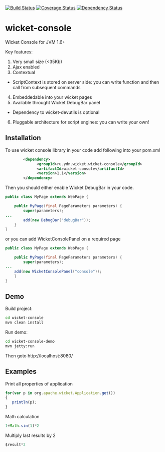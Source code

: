 [![Build Status](https://travis-ci.org/PhantomYdn/wicket-console.svg?branch=master)](https://travis-ci.org/PhantomYdn/wicket-console) [![Coverage Status](https://img.shields.io/coveralls/PhantomYdn/wicket-console.svg)](https://coveralls.io/r/PhantomYdn/wicket-console) [![Dependency Status](https://www.versioneye.com/user/projects/572bd903a0ca35005084085a/badge.svg?style=flat)](https://www.versioneye.com/user/projects/572bd903a0ca35005084085a)

wicket-console
==============

Wicket Console for JVM 1.6+

Key features:

1. Very small size (<35Kb)
2. Ajax enabled
3. Contextual
  * ScriptContext is stored on server side: you can write function and then call from subsequent commands
4. Embeddedable into your wicket pages
5. Available throught Wicket DebugBar panel
  * Dependency to wicket-devutils is optional
6. Pluggable architecture for script engines: you can write your own!

Installation
------------
To use wicket console library in your code add following into your pom.xml
```xml
		<dependency>
		      <groupId>ru.ydn.wicket.wicket-console</groupId>
		      <artifactId>wicket-console</artifactId>
		      <version>1.1</version>
		</dependency>
```

Then you should either enable Wicket DebugBar in your code. 
```java
public class MyPage extends WebPage {

	public MyPage(final PageParameters parameters) {
		super(parameters);
...
		add(new DebugBar("debugBar"));
    }
}

```

or you can add WicketConsolePanel on a required page
```java
public class MyPage extends WebPage {

	public MyPage(final PageParameters parameters) {
		super(parameters);
...
    add(new WicketConsolePanel("console"));
    }
}

```

Demo
----

Build project:
```bash
cd wicket-console
mvn clean install
```
Run demo:
```bash
cd wicket-console-demo
mvn jetty:run
```
Then goto http://localhost:8080/

Examples
--------
Print all properties of application
```javascript
for(var p in org.apache.wicket.Application.get())
{
   println(p);
}
```

Math calculation
```javascript
1+Math.sin(1)*2
```

Multiply last results by 2
```javascript
$result*2
```
